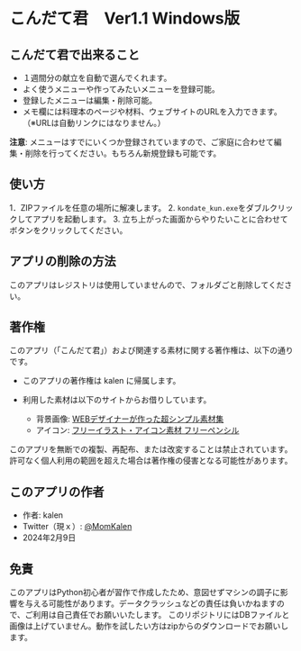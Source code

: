 # こんだて君　Ver1.1 Windows版

## こんだて君で出来ること

- １週間分の献立を自動で選んでくれます。
- よく使うメニューや作ってみたいメニューを登録可能。
- 登録したメニューは編集・削除可能。
- メモ欄には料理本のページや材料、ウェブサイトのURLを入力できます。（※URLは自動リンクにはなりません。）

**注意**: メニューはすでにいくつか登録されていますので、ご家庭に合わせて編集・削除を行ってください。もちろん新規登録も可能です。


## 使い方
1．ZIPファイルを任意の場所に解凍します。
2. `kondate_kun.exe`をダブルクリックしてアプリを起動します。
3. 立ち上がった画面からやりたいことに合わせてボタンをクリックしてください。


## アプリの削除の方法
このアプリはレジストリは使用していませんので、フォルダごと削除してください。


## 著作権

このアプリ（「こんだて君」）および関連する素材に関する著作権は、以下の通りです。

- このアプリの著作権は kalen に帰属します。
- 利用した素材は以下のサイトからお借りしています。

  - 背景画像: [WEBデザイナーが作った超シンプル素材集](http://sozai.akuseru-design.com/)
  - アイコン: [フリーイラスト・アイコン素材 フリーペンシル](https://iconbu.com/)

このアプリを無断での複製、再配布、または改変することは禁止されています。許可なく個人利用の範囲を超えた場合は著作権の侵害となる可能性があります。

## このアプリの作者

- 作者: kalen
- Twitter（現ｘ）: [@MomKalen](https://twitter.com/MomKalen)
- 2024年2月9日

## 免責

このアプリはPython初心者が習作で作成したため、意図せずマシンの調子に影響を与える可能性があります。データクラッシュなどの責任は負いかねますので、ご利用は自己責任でお願いいたします。
このリポジトリにはDBファイルと画像は上げていません。動作を試したい方はzipからのダウンロードでお願いします。